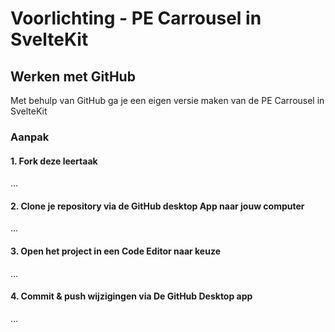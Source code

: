 # Voorlichting - PE Carrousel in SvelteKit

## Werken met GitHub

Met behulp van GitHub ga je een eigen versie maken van de PE Carrousel in SvelteKit

### Aanpak

#### 1. Fork deze leertaak
...

#### 2. Clone je repository via de GitHub desktop App naar jouw computer
...

#### 3. Open het project in een Code Editor naar keuze
...

#### 4. Commit & push wijzigingen via De GitHub Desktop app
...







